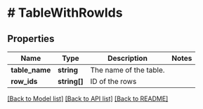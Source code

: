 # # TableWithRowIds

## Properties

Name | Type | Description | Notes
------------ | ------------- | ------------- | -------------
**table_name** | **string** | The name of the table. |
**row_ids** | **string[]** | ID of the rows |

[[Back to Model list]](../../README.md#models) [[Back to API list]](../../README.md#endpoints) [[Back to README]](../../README.md)
